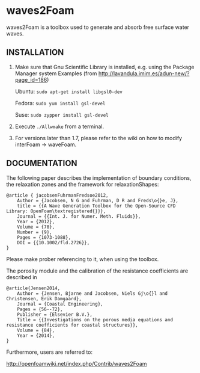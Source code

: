 # waves2Foam

waves2Foam is a toolbox used to generate and absorb free surface water waves.

## INSTALLATION

1. Make sure that Gnu Scientific Library is installed, e.g. using the Package Manager system
   Examples (from http://lavandula.imim.es/adun-new/?page_id=186)

   Ubuntu: `sudo apt-get install libgsl0-dev`

   Fedora: `sudo yum install gsl-devel`

   Suse:   `sudo zypper install gsl-devel`

2. Execute `./Allwmake` from a terminal.

3. For versions later than 1.7, please refer to the wiki on how to modify interFoam -> waveFoam.

## DOCUMENTATION

The following paper describes the implementation of boundary conditions, the relaxation zones 
and the framework for relaxationShapes:

```
@article { jacobsenFuhrmanFredsoe2012,
    Author = {Jacobsen, N G and Fuhrman, D R and Freds\o{}e, J},
    title = {{A Wave Generation Toolbox for the Open-Source CFD Library: OpenFoam\textregistered{}}},
    Journal = {{Int. J. for Numer. Meth. Fluids}},
    Year = {2012},
    Volume = {70},
    Number = {9},
    Pages = {1073-1088},
    DOI = {{10.1002/fld.2726}},
}
```

Please make prober referencing to it, when using the toolbox.

The porosity module and the calibration of the resistance coefficients are described in
```
@article{Jensen2014,
    Author = {Jensen, Bjarne and Jacobsen, Niels Gj\o{}l and Christensen, Erik Damgaard},
    Journal = {Coastal Engineering},
    Pages = {56--72},
    Publisher = {Elsevier B.V.},
    Title = {{Investigations on the porous media equations and resistance coefficients for coastal structures}},
    Volume = {84},
    Year = {2014},
}
```

Furthermore, users are referred to:

http://openfoamwiki.net/index.php/Contrib/waves2Foam
